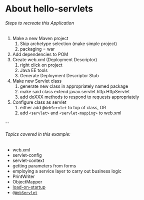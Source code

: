# About hello-servlets

###### Steps to recreate this Application
1. Make a new Maven project
	1. Skip archetype selection (make simple project)
	1. packaging = war
1. Add dependencies to POM
1. Create web.xml (Deployment Descriptor)
	1. right click on project
	1. Java EE tools 
	1. Generate Deployment Descriptor Stub
1. Make new Servlet class
	1. generate new class in appropriately named package
	1. make said class extend javax.servlet.http.HttpServlet
	1. add doXXX methods to respond to requests appropriately 
1. Configure class as servlet
	1. either add `@WebServlet` to top of class, OR
	2. add `<servlet>` and `<servlet-mapping>` to web.xml
	
--
###### Topics covered in this example:
* web.xml
* servlet-config
* servlet-context
* getting parameters from forms 
* employing a service layer to carry out business logic 
* PrintWriter
* ObjectMapper
* [load-on-startup](https://www.javatpoint.com/load-on-startup)
* [`@WebServlet`](https://www.codejava.net/java-ee/servlet/webservlet-annotation-examples)
	